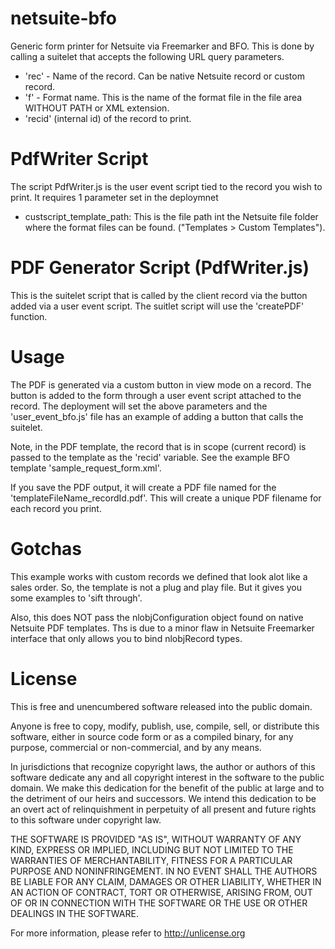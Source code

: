 # netsuite-bfo
Generic form printer for Netsuite via Freemarker and BFO.
This is done by calling a suitelet that accepts the following URL query parameters.
* 'rec' - Name of the record. Can be native Netsuite record or custom record.
* 'f' - Format name. This is the name of the format file in the file area WITHOUT PATH or XML extension.
* 'recid' (internal id) of the record to print.

# PdfWriter Script
The script PdfWriter.js is the user event script tied to the record you wish to print. It requires 1 parameter set in the deploymnet

* custscript_template_path: This is the file path int the Netsuite file folder where the format files can be found. ("Templates > Custom Templates").

# PDF Generator Script (PdfWriter.js)
This is the suitelet script that is called by the client record via the button added via a user event script. The suitlet script will use the 'createPDF' function.

# Usage
The PDF is generated via a custom button in view mode on a record. The button is added to the form through a user event script attached to the record.
The deployment will set the above parameters and the 'user_event_bfo.js' file has an example of adding a button that calls the suitelet.

Note, in the PDF template, the record that is in scope (current record) is passed to the template as the 'recid' variable. See the example BFO template 'sample_request_form.xml'.

If you save the PDF output, it will create a PDF file named for the 'templateFileName_recordId.pdf'. This will create a unique PDF filename for each record you print.

# Gotchas
This example works with custom records we defined that look alot like a sales order. So, the template is not a plug and play file. But it gives you some examples to 'sift through'.

Also, this does NOT pass the nlobjConfiguration object found on native Netsuite PDF templates.
Ths is due to a minor flaw in Netsuite Freemarker interface that only allows you to bind nlobjRecord types.

# License
This is free and unencumbered software released into the public domain.

Anyone is free to copy, modify, publish, use, compile, sell, or
distribute this software, either in source code form or as a compiled
binary, for any purpose, commercial or non-commercial, and by any
means.

In jurisdictions that recognize copyright laws, the author or authors
of this software dedicate any and all copyright interest in the
software to the public domain. We make this dedication for the benefit
of the public at large and to the detriment of our heirs and
successors. We intend this dedication to be an overt act of
relinquishment in perpetuity of all present and future rights to this
software under copyright law.

THE SOFTWARE IS PROVIDED "AS IS", WITHOUT WARRANTY OF ANY KIND,
EXPRESS OR IMPLIED, INCLUDING BUT NOT LIMITED TO THE WARRANTIES OF
MERCHANTABILITY, FITNESS FOR A PARTICULAR PURPOSE AND NONINFRINGEMENT.
IN NO EVENT SHALL THE AUTHORS BE LIABLE FOR ANY CLAIM, DAMAGES OR
OTHER LIABILITY, WHETHER IN AN ACTION OF CONTRACT, TORT OR OTHERWISE,
ARISING FROM, OUT OF OR IN CONNECTION WITH THE SOFTWARE OR THE USE OR
OTHER DEALINGS IN THE SOFTWARE.

For more information, please refer to <http://unlicense.org>